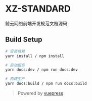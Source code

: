 # XZ-STANDARD

鲸云网络前端开发规范文档源码

## Build Setup
``` bash
# 安装依赖
yarn install / npm install

# 启动服务
yarn docs:dev / npm run docs:dev

# 构建生产
yarn docs:build / npm run docs:build
```


>Powered by [vuepress](https://vuepress.vuejs.org/zh/)
